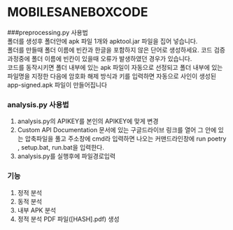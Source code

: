 # MOBILESANEBOXCODE  


###preprocessing.py 사용법  
폴더를 생성후 폴더안에 apk 파일 1개와 apktool.jar 파일을 집어 넣습니다.  
폴더를 만들때 폴더 이름에 빈칸과 한글을 포함하지 않은 단어로 생성하세요. 코드 검증 과정중에 폴더 이름에 빈칸이 있을때 오류가 발생하였던 경우가 있습니다.  
코드를 동작시키면 폴더 내부에 있는 apk 파일이 자동으로 선정되고 폴더 내부에 있는 파일명을 지정한 다음에 암호화 해제 방식과 키를 입력하면 자동으로 사인이 생성된 app-signed.apk 파일이 만들어집니다  

### analysis.py 사용법  
1. analysis.py의 APIKEY를 본인의 APIKEY에 맞게 변경  
2. Custom API Documentation 문서에 있는 구글드라이브 링크를 열어 그 안에 있는 압축파일을 풀고 주소창에 cmd라 입력하면 나오는 커맨드라인창에  run poetry , setup.bat, run.bat을 입력한다.    
3. analysis.py를 실행후에 파일경로입력  

### 기능  
1. 정적 분석  
2. 동적 분석  
3. 내부 APK 분석  
4. 정적 분석 PDF 파일([HASH].pdf) 생성  


